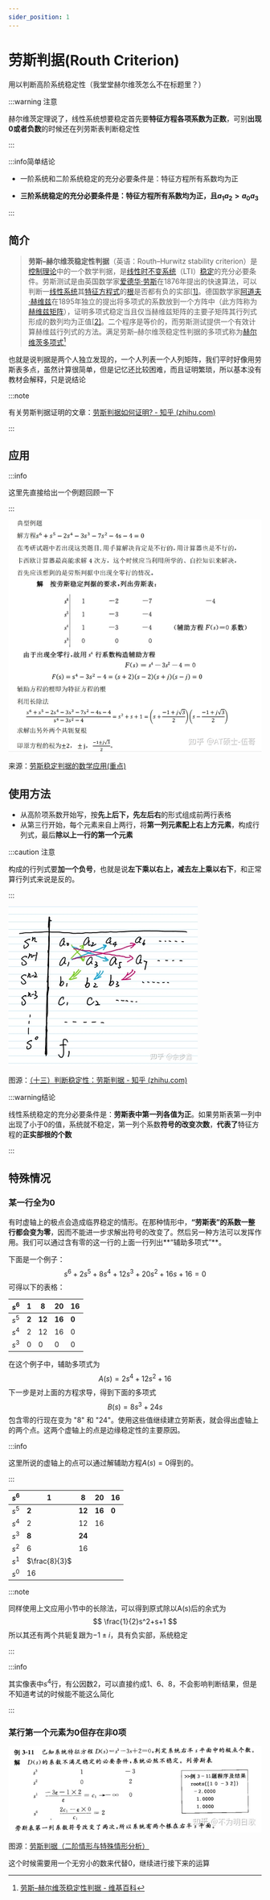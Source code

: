 ```yaml
---
sider_position: 1
---
```


# 劳斯判据(Routh Criterion)

用以判断高阶系统稳定性（我堂堂赫尔维茨怎么不在标题里？）

:::warning 注意

赫尔维茨定理说了，线性系统想要稳定首先要**特征方程各项系数为正数**，可别**出现0或者负数**的时候还在列劳斯表判断稳定性

:::

:::info简单结论

- 一阶系统和二阶系统稳定的充分必要条件是：特征方程所有系数均为正

- **三阶系统稳定的充分必要条件是：特征方程所有系数均为正，且$a_1a_2>a_0a_3$**

:::

## 简介

> **劳斯–赫尔维茨稳定性判据**（英语：Routh–Hurwitz stability criterion）是[控制理论](https://zh.wikipedia.org/wiki/控制理论)中的一个数学判据，是[线性](https://zh.wikipedia.org/wiki/線性系統)[时不变系统](https://zh.wikipedia.org/wiki/时不变系统)（LTI）[稳定](https://zh.wikipedia.org/wiki/穩定多項式)的充分必要条件。劳斯测试是由英国数学家[爱德华·劳斯](https://zh.wikipedia.org/w/index.php?title=愛德華·勞斯&action=edit&redlink=1)在1876年提出的快速算法，可以判断一[线性系统](https://zh.wikipedia.org/wiki/線性系統)其[特征方程式](https://zh.wikipedia.org/wiki/特徵方程式)的[根](https://zh.wikipedia.org/wiki/根_(数学))是否都有负的实部[[1\]](https://zh.wikipedia.org/zh-cn/劳斯–赫尔维茨稳定性判据#cite_note-1)。德国数学家[阿道夫·赫维兹](https://zh.wikipedia.org/wiki/阿道夫·赫維茲)在1895年独立的提出将多项式的系数放到一个方阵中（此方阵称为[赫维兹矩阵](https://zh.wikipedia.org/wiki/赫維茲矩陣)），证明多项式稳定当且仅当赫维兹矩阵的主要子矩阵其行列式形成的数列均为正值[[2\]](https://zh.wikipedia.org/zh-cn/劳斯–赫尔维茨稳定性判据#cite_note-2)。二个程序是等价的，而劳斯测试提供一个有效计算赫维兹行列式的方法。满足劳斯–赫尔维茨稳定性判据的多项式称为[赫尔维茨多项式](https://zh.wikipedia.org/wiki/赫爾維茨多項式)[^1]

也就是说判据是两个人独立发现的，一个人列表一个人列矩阵，我们平时好像用劳斯表多点，虽然计算很简单，但是记忆还比较困难，而且证明繁琐，所以基本没有教材会解释，只是说结论

:::note

有关劳斯判据证明的文章：[劳斯判据如何证明? - 知乎 (zhihu.com)](https://www.zhihu.com/question/358628249)

:::

## 应用

:::info

这里先直接给出一个例题回顾一下

:::

![img](./assets/v2-4b6d2c53269a692a382fdfdba7342eab_1440w.webp)

来源：[劳斯稳定判据的数学应用(重点)](https://zhuanlan.zhihu.com/p/374466146)

## 使用方法

- 从高阶项系数开始写，按**先上后下，先左后右**的形式组成前两行表格
- 从第三行开始，每个元素来自上两行，将**第一列元素配上右上方元素**，构成行列式，最后**除以上一行的第一个元素**

:::caution 注意

构成的行列式要**加一个负号**，也就是说**左下乘以右上，减去左上乘以右下**，和正常算行列式来说是反的。

:::

![img](./assets/v2-1286f66b5c03809b8d688d1a5972fe04_1440w.webp)

图源：[（十三）判断稳定性：劳斯判据 - 知乎 (zhihu.com)](https://zhuanlan.zhihu.com/p/355436161)

:::warning结论

线性系统稳定的充分必要条件是：**劳斯表中第一列各值为正**。如果劳斯表第一列中出现了小于0的值，系统就不稳定，第一列个系数**符号的改变次数**，**代表了**特征方程的**正实部根的个数**

:::

## 特殊情况

### 某一行全为0

有时虚轴上的极点会造成临界稳定的情形。在那种情形中，**“劳斯表”的系数一整行都会变为零**，因而不能进一步求解出符号的改变了。然后另一种方法可以发挥作用。我们可以通过含有零的这一行的上面一行列出**“辅助多项式”**。

下面是一个例子：
$$
s^6+2s^5+8s^4+12s^3+20s^2+16s+16=0
$$
可得以下的表格：

| $s^6$ | 1     | 8      | 20     | 16    |
| ----- | ----- | ------ | ------ | ----- |
| $s^5$ | **2** | **12** | **16** | **0** |
| $s^4$ | 2     | 12     | 16     | 0     |
| $s^3$ | 0     | 0      | 0      | 0     |

在这个例子中，辅助多项式为
$$
A(s)=2s^4+12s^2+16
$$
下一步是对上面的方程求导，得到下面的多项式
$$
B(s)=8s^3+24s
$$
包含零的行现在变为 "8" 和 "24"。使用这些值继续建立劳斯表，就会得出虚轴上的两个点。这两个虚轴上的点是边缘稳定性的主要原因。

:::info

这里所说的虚轴上的点可以通过解辅助方程$A(s)=0$得到的。

:::

| $s^6$ | 1             | 8      | 20     | 16    |
| ----- | ------------- | ------ | ------ | ----- |
| $s^5$ | **2**         | **12** | **16** | **0** |
| $s^4$ | 2             | 12     | 16     |       |
| $s^3$ | **8**         | **24** |        |       |
| $s^2$ | 6             | 16     |        |       |
| $s^1$ | $\frac{8}{3}$ |        |        |       |
| $s^0$ | 16            |        |        |       |

:::note

同样使用上文应用小节中的长除法，可以得到原式除以A(s)后的余式为
$$
\frac{1}{2}s^2+s+1
$$
所以其还有两个共轭复跟为$-1\pm i$，具有负实部，系统稳定

:::

:::info

其实像表中$s^4$行，有公因数2，可以直接约成1、6、8，不会影响判断结果，但是不知道考试的时候能不能这么简化

:::

### 某行第一个元素为0但存在非0项

![img](./assets/v2-2b5c876d57ee3d28591006259c76f371_1440w.webp)

图源：[劳斯判据（二阶情形与特殊情形分析）](https://zhuanlan.zhihu.com/p/422556097)

这个时候需要用一个无穷小的数来代替0，继续进行接下来的运算

[^1]: [劳斯–赫尔维茨稳定性判据 - 维基百科](https://zh.wikipedia.org/zh-cn/劳斯–赫尔维茨稳定性判据)